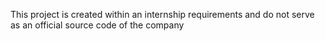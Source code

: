 This project is created within an internship requirements and do not serve as an official source code of the company
